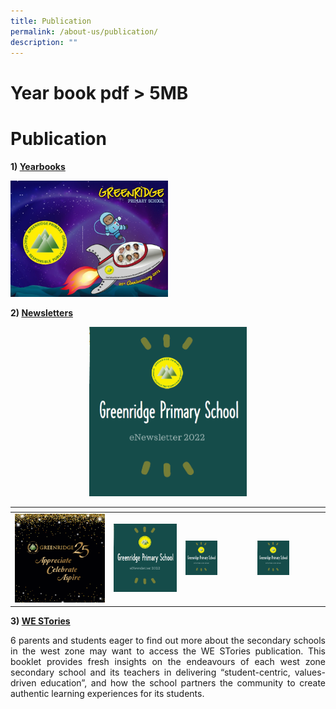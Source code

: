 ```yaml
---
title: Publication
permalink: /about-us/publication/
description: ""
---
```

# Year book pdf > 5MB
# Publication

<b>1) <u>Yearbooks</u></b>

<p style="text-align: left;"><a href="" target = "_blank"> <img src="/images/About%20Us/Publication/YB2015.jpg"
     style="width:50%"></a></p>

<b>2) <u>Newsletters</u></b>

<p style="text-align: center;"><a href="https://online.fliphtml5.com/ieuwj/slct/#p=1" target = "_blank"> <img src="/images/About%20Us/Publication/Newsletter2022.png"
     style="width:50%"></a></p>

<table>
<thead>
  <tr>
    <th></th>
    <th></th>
    <th></th>
    <th></th>
  </tr>
</thead>
<tbody>
  <tr>
    <td><a href="https://heyzine.com/flip-book/ee8b43b9d8.html#page/2" target = "_blank"> <img src="/images/About%20Us/Publication/Grps25Annv.png"
     style="width:100%"></a></td>
    <td><a href="https://online.fliphtml5.com/ieuwj/slct/#p=1" target = "_blank"> <img src="/images/About%20Us/Publication/Newsletter2022.png"
     style="width: 100%"></a></td>
    <td><a href="https://online.fliphtml5.com/ieuwj/slct/#p=1" target = "_blank"> <img src="/images/About%20Us/Publication/Newsletter2022.png"
     style="width:50%"></a></td>
    <td><a href="https://online.fliphtml5.com/ieuwj/slct/#p=1" target = "_blank"> <img src="/images/About%20Us/Publication/Newsletter2022.png"
     style="width:50%"></a></td>
  </tr>
</tbody>
</table>


		 
<b>3) <u>WE STories</u></b>

<p style="text-align: justify;">6 parents and students eager to find out more about the secondary schools in the west zone may want to access the WE STories publication. This booklet provides fresh insights on the endeavours of each west zone secondary school and its teachers in delivering “student-centric, values-driven education”, and how the school partners the community to create authentic learning experiences for its students.</p>